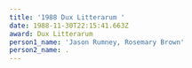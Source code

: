 ```yaml
---
title: '1988 Dux Litterarum '
date: 1988-11-30T22:15:41.663Z
award: Dux Litterarum
person1_name: 'Jason Rumney, Rosemary Brown'
person2_name: .
---
```


